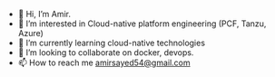 - 👋 Hi, I’m Amir.
- 👀 I’m interested in Cloud-native platform engineering (PCF, Tanzu, Azure)
- 🌱 I’m currently learning cloud-native technologies
- 💞️ I’m looking to collaborate on docker, devops.
- 📫 How to reach me amirsayed54@gmail.com

<!---
saami97/saami97 is a ✨ special ✨ repository because its `README.md` (this file) appears on your GitHub profile.
You can click the Preview link to take a look at your changes.
--->

